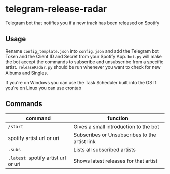 # telegram-release-radar
Telegram bot that notifies you if a new track has been released on Spotify

## Usage
Rename `config_template.json` into `config.json` and add the Telegram bot Token and the Client ID and Secret from your Spotify App.
`bot.py` will make the bot accept the commands to subscribe and unsubscribe from a specific artist.
`releaseRadar.py` should be run whenever you want to check for new Albums and Singles.

If you're on Windows you can use the Task Scheduler built into the OS
If you're on Linux you can use crontab

## Commands
| command                             | function                                      |
| ----------------------------------- | --------------------------------------------- |
| `/start`                            | Gives a small introduction to the bot         |
| spotify artist url or uri           | Subscribes or Unsubscribes to the artist link |
| `.subs`                             | Lists all subscribed artists                  |
| `.latest `spotify artist url or uri | Shows latest releases for that artist         |
